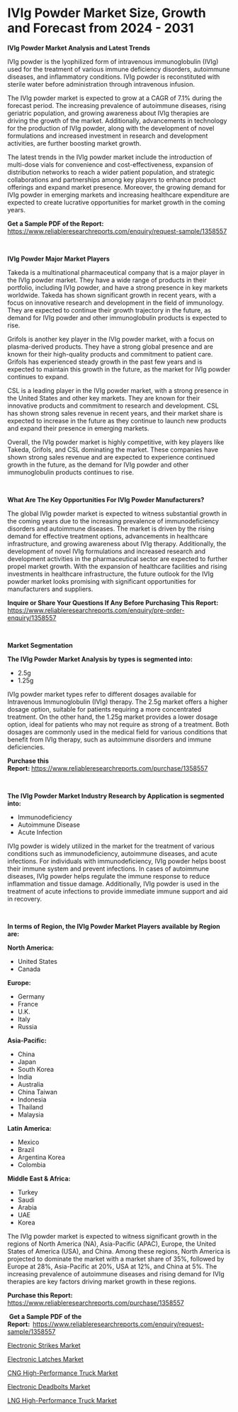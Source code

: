 <p><h1>IVIg Powder Market Size, Growth and Forecast from 2024 - 2031</h1></p><p><strong>IVIg Powder Market Analysis and Latest Trends</strong></p>
<p><p>IVIg powder is the lyophilized form of intravenous immunoglobulin (IVIg) used for the treatment of various immune deficiency disorders, autoimmune diseases, and inflammatory conditions. IVIg powder is reconstituted with sterile water before administration through intravenous infusion.</p><p>The IVIg powder market is expected to grow at a CAGR of 7.1% during the forecast period. The increasing prevalence of autoimmune diseases, rising geriatric population, and growing awareness about IVIg therapies are driving the growth of the market. Additionally, advancements in technology for the production of IVIg powder, along with the development of novel formulations and increased investment in research and development activities, are further boosting market growth.</p><p>The latest trends in the IVIg powder market include the introduction of multi-dose vials for convenience and cost-effectiveness, expansion of distribution networks to reach a wider patient population, and strategic collaborations and partnerships among key players to enhance product offerings and expand market presence. Moreover, the growing demand for IVIg powder in emerging markets and increasing healthcare expenditure are expected to create lucrative opportunities for market growth in the coming years.</p></p>
<p><strong>Get a Sample PDF of the Report:&nbsp;</strong> <a href="https://www.reliableresearchreports.com/enquiry/request-sample/1358557">https://www.reliableresearchreports.com/enquiry/request-sample/1358557</a></p>
<p>&nbsp;</p>
<p><strong>IVIg Powder Major Market Players</strong></p>
<p><p>Takeda is a multinational pharmaceutical company that is a major player in the IVIg powder market. They have a wide range of products in their portfolio, including IVIg powder, and have a strong presence in key markets worldwide. Takeda has shown significant growth in recent years, with a focus on innovative research and development in the field of immunology. They are expected to continue their growth trajectory in the future, as demand for IVIg powder and other immunoglobulin products is expected to rise.</p><p>Grifols is another key player in the IVIg powder market, with a focus on plasma-derived products. They have a strong global presence and are known for their high-quality products and commitment to patient care. Grifols has experienced steady growth in the past few years and is expected to maintain this growth in the future, as the market for IVIg powder continues to expand.</p><p>CSL is a leading player in the IVIg powder market, with a strong presence in the United States and other key markets. They are known for their innovative products and commitment to research and development. CSL has shown strong sales revenue in recent years, and their market share is expected to increase in the future as they continue to launch new products and expand their presence in emerging markets.</p><p>Overall, the IVIg powder market is highly competitive, with key players like Takeda, Grifols, and CSL dominating the market. These companies have shown strong sales revenue and are expected to experience continued growth in the future, as the demand for IVIg powder and other immunoglobulin products continues to rise.</p></p>
<p>&nbsp;</p>
<p><strong>What Are The Key Opportunities For IVIg Powder Manufacturers?</strong></p>
<p><p>The global IVIg powder market is expected to witness substantial growth in the coming years due to the increasing prevalence of immunodeficiency disorders and autoimmune diseases. The market is driven by the rising demand for effective treatment options, advancements in healthcare infrastructure, and growing awareness about IVIg therapy. Additionally, the development of novel IVIg formulations and increased research and development activities in the pharmaceutical sector are expected to further propel market growth. With the expansion of healthcare facilities and rising investments in healthcare infrastructure, the future outlook for the IVIg powder market looks promising with significant opportunities for manufacturers and suppliers.</p></p>
<p><strong>Inquire or Share Your Questions If Any Before Purchasing This Report:</strong> <a href="https://www.reliableresearchreports.com/enquiry/pre-order-enquiry/1358557">https://www.reliableresearchreports.com/enquiry/pre-order-enquiry/1358557</a></p>
<p>&nbsp;</p>
<p><strong>Market Segmentation</strong></p>
<p><strong>The IVIg Powder Market Analysis by types is segmented into:</strong></p>
<p><ul><li>2.5g</li><li>1.25g</li></ul></p>
<p><p>IVIg powder market types refer to different dosages available for Intravenous Immunoglobulin (IVIg) therapy. The 2.5g market offers a higher dosage option, suitable for patients requiring a more concentrated treatment. On the other hand, the 1.25g market provides a lower dosage option, ideal for patients who may not require as strong of a treatment. Both dosages are commonly used in the medical field for various conditions that benefit from IVIg therapy, such as autoimmune disorders and immune deficiencies.</p></p>
<p><strong>Purchase this Report:&nbsp;</strong><a href="https://www.reliableresearchreports.com/purchase/1358557">https://www.reliableresearchreports.com/purchase/1358557</a></p>
<p>&nbsp;</p>
<p><strong>The IVIg Powder Market Industry Research by Application is segmented into:</strong></p>
<p><ul><li>Immunodeficiency</li><li>Autoimmune Disease</li><li>Acute Infection</li></ul></p>
<p><p>IVIg powder is widely utilized in the market for the treatment of various conditions such as immunodeficiency, autoimmune diseases, and acute infections. For individuals with immunodeficiency, IVIg powder helps boost their immune system and prevent infections. In cases of autoimmune diseases, IVIg powder helps regulate the immune response to reduce inflammation and tissue damage. Additionally, IVIg powder is used in the treatment of acute infections to provide immediate immune support and aid in recovery.</p></p>
<p>&nbsp;</p>
<p><strong>In terms of Region, the IVIg Powder Market Players available by Region are:</strong></p>
<p>
    <p> <strong> North America: </strong>
        <ul>
            <li>United States</li>
            <li>Canada</li>
        </ul>
        </p> 
    <p> <strong> Europe: </strong>
        <ul>
            <li>Germany</li>
            <li>France</li>
            <li>U.K.</li>
            <li>Italy</li>
            <li>Russia</li>
        </ul>
        </p> 
    <p> <strong> Asia-Pacific: </strong>
        <ul>
            <li>China</li>
            <li>Japan</li>
            <li>South Korea</li>
            <li>India</li>
            <li>Australia</li>
            <li>China Taiwan</li>
            <li>Indonesia</li>
            <li>Thailand</li>
            <li>Malaysia</li>
        </ul>
        </p> 
    <p> <strong> Latin America: </strong>
        <ul>
            <li>Mexico</li>
            <li>Brazil</li>
            <li>Argentina Korea</li>
            <li>Colombia</li>
        </ul>
        </p> 
    <p> <strong> Middle East & Africa: </strong>
        <ul>
            <li>Turkey</li>
            <li>Saudi</li>
            <li>Arabia</li>
            <li>UAE</li>
            <li>Korea</li>
        </ul>
    </p>
    </p>
<p><p>The IVIg powder market is expected to witness significant growth in the regions of North America (NA), Asia-Pacific (APAC), Europe, the United States of America (USA), and China. Among these regions, North America is projected to dominate the market with a market share of 35%, followed by Europe at 28%, Asia-Pacific at 20%, USA at 12%, and China at 5%. The increasing prevalence of autoimmune diseases and rising demand for IVIg therapies are key factors driving market growth in these regions.</p></p>
<p><strong>Purchase this Report: </strong><a href="https://www.reliableresearchreports.com/purchase/1358557">https://www.reliableresearchreports.com/purchase/1358557</a></p>
<p>&nbsp;<strong>Get a Sample PDF of the Report:&nbsp;&nbsp;</strong><a href="https://www.reliableresearchreports.com/enquiry/request-sample/1358557">https://www.reliableresearchreports.com/enquiry/request-sample/1358557</a></p>
<p><strong></strong></p>
<p><p><a href="https://medium.com/p/f35d83ae9d00/edit">Electronic Strikes Market</a></p><p><a href="https://medium.com/p/9dd8454dce8e/edit">Electronic Latches Market</a></p><p><a href="https://github.com/myacatherineblakecaczo9vcsw/Market-Research-Report-List-1/blob/main/cng-high-performance-truck-market.md">CNG High-Performance Truck Market</a></p><p><a href="https://medium.com/p/227aac9bb192/edit">Electronic Deadbolts Market</a></p><p><a href="https://github.com/okotobwrhuteie/Market-Research-Report-List-1/blob/main/lng-high-performance-truck-market.md">LNG High-Performance Truck Market</a></p></p>